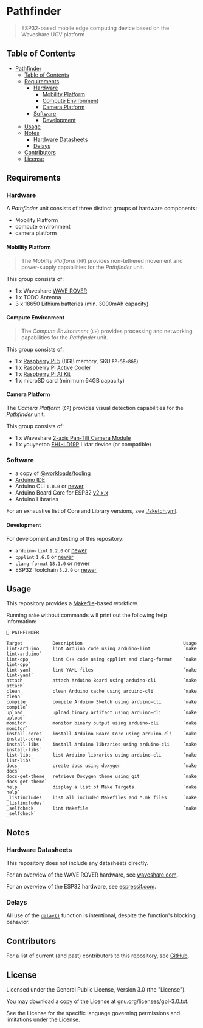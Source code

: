 # Pathfinder

> ESP32-based mobile edge computing device based on the Waveshare UGV platform

## Table of Contents

<!-- TOC -->
* [Pathfinder](#pathfinder)
  * [Table of Contents](#table-of-contents)
  * [Requirements](#requirements)
    * [Hardware](#hardware)
      * [Mobility Platform](#mobility-platform)
      * [Compute Environment](#compute-environment)
      * [Camera Platform](#camera-platform)
    * [Software](#software)
      * [Development](#development)
  * [Usage](#usage)
  * [Notes](#notes)
    * [Hardware Datasheets](#hardware-datasheets)
    * [Delays](#delays)
  * [Contributors](#contributors)
  * [License](#license)
<!-- TOC -->

## Requirements

### Hardware

A _Pathfinder_ unit consists of three distinct groups of hardware components:

- Mobility Platform 
- compute environment
- camera platform

#### Mobility Platform

> The _Mobility Platform_ (`MP`) provides non-tethered movement and power-supply capabilities for the _Pathfinder_ unit. 

This group consists of:

- 1 x Waveshare [WAVE ROVER](https://www.waveshare.com/wave-rover.htm)
- 1 x TODO Antenna
- 3 x 18650 Lithium batteries (min. 3000mAh capacity)

#### Compute Environment

> The _Compute Environment_ (`CE`) provides processing and networking capabilities for the _Pathfinder_ unit.

This group consists of:

- 1 x [Raspberry Pi 5](https://www.raspberrypi.com/products/raspberry-pi-5/) (8GB memory, SKU `RP-5B-8GB`)
- 1 x [Raspberry Pi Active Cooler](https://www.raspberrypi.com/products/active-cooler/)
- 1 x [Raspberry Pi AI Kit](https://www.raspberrypi.com/products/ai-kit/)
- 1 x microSD card (minimum 64GB capacity)

#### Camera Platform

The _Camera Platform_ (`CP`) provides visual detection capabilities for the _Pathfinder_ unit.

This group consists of:

- 1 x Waveshare [2-axis Pan-Tilt Camera Module](https://www.waveshare.com/2-axis-pan-tilt-camera-module.htm)
- 1 x youyeetoo [FHL-LD19P](https://wiki.youyeetoo.com/en/Lidar/D300) Lidar device (or compatible)

### Software

- a copy of [@workloads/tooling](https://github.com/workloads/tooling)
- [Arduino IDE](https://www.arduino.cc/en/software)
- Arduino CLI `1.0.0` or [newer](https://arduino.github.io/arduino-cli/)
- Arduino Board Core for ESP32 [v2.x.x](https://github.com/espressif/arduino-esp32)
- Arduino Libraries 
  
For an exhaustive list of Core and Library versions, see [./sketch.yml](./sketch.yml).

#### Development

For development and testing of this repository:

* `arduino-lint` `1.2.0` or [newer](https://arduino.github.io/arduino-lint/)
* `cpplint` `1.6.0` or [newer](https://github.com/cpplint/cpplint)
* `clang-format` `18.1.0` or [newer](https://clang.llvm.org/docs/ClangFormat.html)
* ESP32 Toolchain `5.2.0` or [newer](https://docs.espressif.com/projects/esp-idf/en/stable/esp32/get-started/index.html#installation)

## Usage

This repository provides a [Makefile](./Makefile)-based workflow.

Running `make` without commands will print out the following help information:

```text
🧭 PATHFINDER

Target           Description                                     Usage
lint-arduino     lint Arduino code using arduino-lint            `make lint-arduino`
lint-cpp         lint C++ code using cpplint and clang-format    `make lint-cpp`
lint-yaml        lint YAML files                                 `make lint-yaml`
attach           attach Arduino Board using arduino-cli          `make attach`
clean            clean Arduino cache using arduino-cli           `make clean`
compile          compile Arduino Sketch using arduino-cli        `make compile`
upload           upload binary artifact using arduino-cli        `make upload`
monitor          monitor binary output using arduino-cli         `make monitor`
install-cores    install Arduino Board Core using arduino-cli    `make install-cores`
install-libs     install Arduino libraries using arduino-cli     `make install-libs`
list-libs        list Arduino libraries using arduino-cli        `make list-libs`
docs             create docs using doxygen                       `make docs`
docs-get-theme   retrieve Doxygen theme using git                `make docs-get-theme`
help             display a list of Make Targets                  `make help`
_listincludes    list all included Makefiles and *.mk files      `make _listincludes`
_selfcheck       lint Makefile                                   `make _selfcheck`
```

## Notes

### Hardware Datasheets

This repository does not include any datasheets directly.

For an overview of the WAVE ROVER hardware, see [waveshare.com](https://www.waveshare.com/wiki/WAVE_ROVER#Resource).

For an overview of the ESP32 hardware, see [espressif.com](https://www.espressif.com/sites/default/files/documentation/esp32_datasheet_en.pdf).

### Delays

All use of the [`delay()`](https://www.arduino.cc/reference/en/language/functions/time/delay/) function is intentional, despite the function's blocking behavior.

## Contributors

For a list of current (and past) contributors to this repository, see [GitHub](https://github.com/workloads/pathfinder/graphs/contributors).

## License

Licensed under the General Public License, Version 3.0 (the "License").

You may download a copy of the License at [gnu.org/licenses/gpl-3.0.txt](https://www.gnu.org/licenses/gpl-3.0.txt).

See the License for the specific language governing permissions and limitations under the License.
